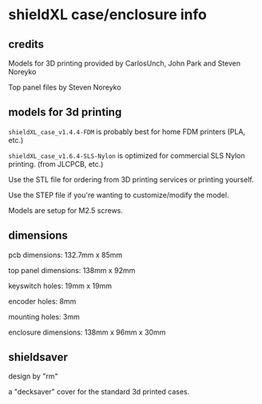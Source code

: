 # shieldXL case/enclosure info

## credits

Models for 3D printing provided by CarlosUnch, John Park and Steven Noreyko  

Top panel files by Steven Noreyko  

## models for 3d printing

`shieldXL_case_v1.4.4-FDM` is probably best for home FDM printers (PLA, etc.)  

`shieldXL_case_v1.6.4-SLS-Nylon` is optimized for commercial SLS Nylon printing. (from JLCPCB, etc.)  

Use the STL file for ordering from 3D printing services or printing yourself.  

Use the STEP file if you're wanting to customize/modify the model.  

Models are setup for M2.5 screws. 


## dimensions

pcb dimensions: 132.7mm x 85mm  

top panel dimensions: 138mm x 92mm  

keyswitch holes: 19mm x 19mm

encoder holes: 8mm

mounting holes: 3mm

enclosure dimensions: 138mm x 96mm x 30mm  


## shieldsaver 

design by "rm"  

a "decksaver" cover for the standard 3d printed cases.